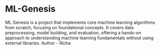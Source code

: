 # ML-Genesis
ML Genesis is a project that implements core machine learning algorithms from scratch, focusing on foundational concepts. It covers data preprocessing, model building, and evaluation, offering a hands-on approach to understanding machine learning fundamentals without using external libraries.
Author - Richa 

